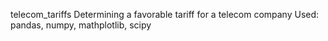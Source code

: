 telecom_tariffs
Determining a favorable tariff for a telecom company
Used: pandas, numpy, mathplotlib, scipy
